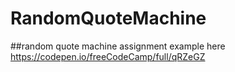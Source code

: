 # RandomQuoteMachine
##random quote machine assignment
example here https://codepen.io/freeCodeCamp/full/qRZeGZ
